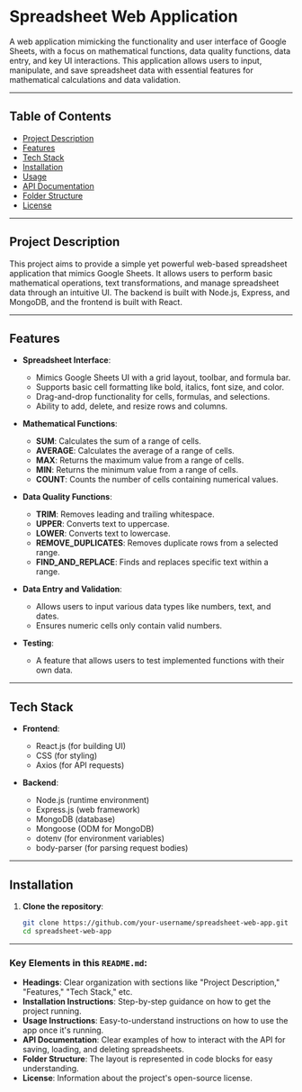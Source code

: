 # **Spreadsheet Web Application**

A web application mimicking the functionality and user interface of Google Sheets, with a focus on mathematical functions, data quality functions, data entry, and key UI interactions. This application allows users to input, manipulate, and save spreadsheet data with essential features for mathematical calculations and data validation.

---

## **Table of Contents**
- [Project Description](#project-description)
- [Features](#features)
- [Tech Stack](#tech-stack)
- [Installation](#installation)
- [Usage](#usage)
- [API Documentation](#api-documentation)
- [Folder Structure](#folder-structure)
- [License](#license)

---

## **Project Description**
This project aims to provide a simple yet powerful web-based spreadsheet application that mimics Google Sheets. It allows users to perform basic mathematical operations, text transformations, and manage spreadsheet data through an intuitive UI. The backend is built with Node.js, Express, and MongoDB, and the frontend is built with React.

---

## **Features**
- **Spreadsheet Interface**:  
  - Mimics Google Sheets UI with a grid layout, toolbar, and formula bar.
  - Supports basic cell formatting like bold, italics, font size, and color.
  - Drag-and-drop functionality for cells, formulas, and selections.
  - Ability to add, delete, and resize rows and columns.

- **Mathematical Functions**:  
  - **SUM**: Calculates the sum of a range of cells.
  - **AVERAGE**: Calculates the average of a range of cells.
  - **MAX**: Returns the maximum value from a range of cells.
  - **MIN**: Returns the minimum value from a range of cells.
  - **COUNT**: Counts the number of cells containing numerical values.

- **Data Quality Functions**:  
  - **TRIM**: Removes leading and trailing whitespace.
  - **UPPER**: Converts text to uppercase.
  - **LOWER**: Converts text to lowercase.
  - **REMOVE_DUPLICATES**: Removes duplicate rows from a selected range.
  - **FIND_AND_REPLACE**: Finds and replaces specific text within a range.

- **Data Entry and Validation**:  
  - Allows users to input various data types like numbers, text, and dates.
  - Ensures numeric cells only contain valid numbers.

- **Testing**:  
  - A feature that allows users to test implemented functions with their own data.

---

## **Tech Stack**
- **Frontend**:  
  - React.js (for building UI)
  - CSS (for styling)
  - Axios (for API requests)

- **Backend**:  
  - Node.js (runtime environment)
  - Express.js (web framework)
  - MongoDB (database)
  - Mongoose (ODM for MongoDB)
  - dotenv (for environment variables)
  - body-parser (for parsing request bodies)

---

## **Installation**

1. **Clone the repository**:

   ```bash
   git clone https://github.com/your-username/spreadsheet-web-app.git
   cd spreadsheet-web-app

---

### Key Elements in this `README.md`:
- **Headings**: Clear organization with sections like "Project Description," "Features," "Tech Stack," etc.
- **Installation Instructions**: Step-by-step guidance on how to get the project running.
- **Usage Instructions**: Easy-to-understand instructions on how to use the app once it's running.
- **API Documentation**: Clear examples of how to interact with the API for saving, loading, and deleting spreadsheets.
- **Folder Structure**: The layout is represented in code blocks for easy understanding.
- **License**: Information about the project's open-source license.



